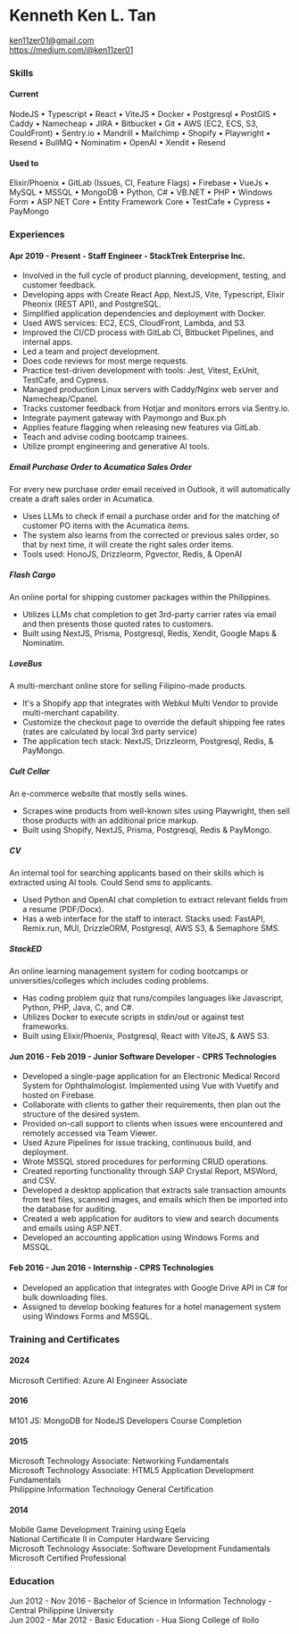 # Kenneth Ken L. Tan

ken11zer01@gmail.com\
https://medium.com/@ken11zer01

### Skills

#### Current

NodeJS • Typescript • React • ViteJS • Docker • Postgresql • PostGIS • Caddy • Namecheap • JIRA • Bitbucket • Git • AWS (EC2, ECS, S3, CouldFront) • Sentry.io • Mandrill • Mailchimp • Shopify • Playwright • Resend • BullMQ • Nominatim • OpenAI • Xendit • Resend 

#### Used to

Elixir/Phoenix • GitLab (Issues, CI, Feature Flags) • Firebase • VueJs • MySQL • MSSQL • MongoDB • Python, C# • VB.NET • PHP •  Windows Form • ASP.NET Core • Entity Framework Core • TestCafe • Cypress • PayMongo

### Experiences

#### Apr 2019 - Present - Staff Engineer - StackTrek Enterprise Inc.

- Involved in the full cycle of product planning, development, testing, and customer feedback.
- Developing apps with Create React App, NextJS, Vite, Typescript, Elixir Pheonix (REST API), and PostgreSQL.
- Simplified application dependencies and deployment with Docker. 
- Used AWS services: EC2, ECS, CloudFront, Lambda, and S3.
- Improved the CI/CD process with GitLab CI, Bitbucket Pipelines, and internal apps.
- Led a team and project development.
- Does code reviews for most merge requests.
- Practice test-driven development with tools: Jest, Vitest, ExUnit, TestCafe, and Cypress.
- Managed production Linux servers with Caddy/Nginx web server and Namecheap/Cpanel.
- Tracks customer feedback from Hotjar and monitors errors via Sentry.io.
- Integrate payment gateway with Paymongo and Bux.ph
- Applies feature flagging when releasing new features via GitLab.
- Teach and advise coding bootcamp trainees.
- Utilize prompt engineering and generative AI tools.

##### Email Purchase Order to Acumatica Sales Order 

For every new purchase order email received in Outlook, it will automatically create a draft sales order in Acumatica.

- Uses LLMs to check if email a purchase order and for the matching of customer PO items with the Acumatica items.
- The system also learns from the corrected or previous sales order, so that by next time, it will create the right sales order items. 
- Tools used: HonoJS, Drizzleorm, Pgvector, Redis, & OpenAI

##### Flash Cargo

An online portal for shipping customer packages within the Philippines.

- Utilizes LLMs chat completion to get 3rd-party carrier rates via email and then presents those quoted rates to customers.
- Built using NextJS, Prisma, Postgresql, Redis, Xendit, Google Maps & Nominatim.

##### LoveBus

A multi-merchant online store for selling Filipino-made products.

- It's a Shopify app that integrates with Webkul Multi Vendor to provide multi-merchant capability.
- Customize the checkout page to override the default shipping fee rates (rates are calculated by local 3rd party service)
- The application tech stack: NextJS, Drizzleorm, Postgresql, Redis, & PayMongo. 

##### Cult Cellar

An e-commerce website that mostly sells wines.

- Scrapes wine products from well-known sites using Playwright, then sell those products with an additional price markup.
- Built using Shopify, NextJS, Prisma, Postgresql, Redis & PayMongo. 

##### CV

An internal tool for searching applicants based on their skills which is extracted using AI tools. Could Send sms to applicants.

- Used Python and OpenAI chat completion to extract relevant fields from a resume (PDF/Docx).
- Has a web interface for the staff to interact. Stacks used: FastAPI, Remix.run, MUI, DrizzleORM, Postgresql, AWS S3, & Semaphore SMS.

##### StackED

An online learning management system for coding bootcamps or universities/colleges which includes coding problems.

- Has coding problem quiz that runs/compiles languages like Javascript, Python, PHP, Java, C, and C#.
- Utilizes Docker to execute scripts in stdin/out or against test frameworks. 
- Built using Elixir/Phoenix, Postgresql, React with ViteJS, & AWS S3.

#### Jun 2016 - Feb 2019 - Junior Software Developer - CPRS Technologies

- Developed a single-page application for an Electronic Medical Record System for Ophthalmologist. Implemented using Vue with Vuetify and hosted on Firebase.
- Collaborate with clients to gather their requirements, then plan out the structure of the desired system.
- Provided on-call support to clients when issues were encountered and remotely accessed via Team Viewer.
- Used Azure Pipelines for issue tracking, continuous build, and deployment.
- Wrote MSSQL stored procedures for performing CRUD operations.
- Created reporting functionality through SAP Crystal Report, MSWord, and CSV.
- Developed a desktop application that extracts sale transaction amounts from text files, scanned images, and emails which then be imported into the database for auditing.
- Created a web application for auditors to view and search documents and emails using ASP.NET.
- Developed an accounting application using Windows Forms and MSSQL.

#### Feb 2016 - Jun 2016 - Internship - CPRS Technologies

- Developed an application that integrates with Google Drive API in C# for bulk downloading files.
- Assigned to develop booking features for a hotel management system using Windows Forms and MSSQL.

### Training and Certificates

#### 2024

Microsoft Certified: Azure AI Engineer Associate

#### 2016

M101 JS: MongoDB for NodeJS Developers Course Completion

#### 2015

Microsoft Technology Associate: Networking Fundamentals\
Microsoft Technology Associate: HTML5 Application Development Fundamentals\
Philippine Information Technology General Certification

#### 2014

Mobile Game Development Training using Eqela\
National Certificate II in Computer Hardware Servicing\
Microsoft Technology Associate: Software Development Fundamentals\
Microsoft Certified Professional

### Education

Jun 2012 - Nov 2016 - Bachelor of Science in Information Technology - Central Philippine University\
Jun 2002 - Mar 2012 - Basic Education - Hua Siong College of Iloilo

